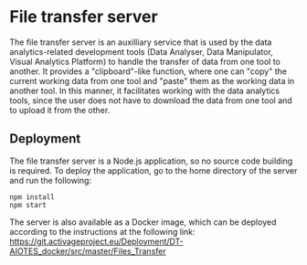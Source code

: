 # File transfer server
The file transfer server is an auxilliary service that is used by the data analytics-related development tools (Data Analyser, Data Manipulator, Visual Analytics Platform) to handle the transfer of data from one tool to another. It provides a "clipboard"-like function, where one can "copy" the current working data from one tool and "paste" them as the working data in another tool. In this manner, it facilitates working with the data analytics tools, since the user does not have to download the data from one tool and to upload it from the other.

## Deployment
The file transfer server is a Node.js application, so no source code building is required. To deploy the application, go to the home directory of the server and run the following:

```
npm install
npm start
```
The server is also available as a Docker image, which can be deployed according to the instructions at the following link: https://git.activageproject.eu/Deployment/DT-AIOTES_docker/src/master/Files_Transfer
